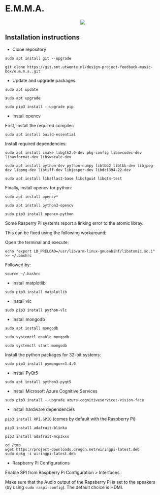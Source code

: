 # E.M.M.A.
<p align="center">
<img src="Poster.png">
</p>

## Installation instructions

* Clone repository

`sudo apt install git --upgrade`

`git clone https://git.snt.utwente.nl/design-project-feedback-music-box/e.m.m.a..git`

* Update and upgrade packages

`sudo apt update`

`sudo apt upgrade`

`sudo pip3 install --upgrade pip`

* Install opencv

First, install the required compiler:

`sudo apt install build-essential`

Install required dependencies:

`sudo apt install cmake libgtk2.0-dev pkg-config libavcodec-dev libavformat-dev libswscale-dev`

`sudo apt install python-dev python-numpy libtbb2 libtbb-dev libjpeg-dev libpng-dev libtiff-dev libjasper-dev libdc1394-22-dev`

`sudo apt install libatlas3-base libqtgui4 libqt4-test`

Finally, install opencv for python:

`sudo apt install opencv*`

`sudo apt install python3-opencv`

`sudo pip3 install opencv-python`

Some Rasperry Pi systems report a linking error to the atomic libray.

This can be fixed using the following workaround:

Open the terminal and execute:

`echo "export LD_PRELOAD=/usr/lib/arm-linux-gnueabihf/libatomic.so.1" >> ~/.bashrc`

Followed by:

`source ~/.bashrc`

* Install matplotlib

`sudo pip3 install matplotlib`

* Install vlc

`sudo pip3 install python-vlc`

* Install mongodb

`sudo apt install mongodb`

`sudo systemctl enable mongodb`

`sudo systemctl start mongodb`

Install the python packages for 32-bit systems:

`sudo pip3 install pymongo==3.4.0`

* Install PyQt5

`sudo apt install python3-pyqt5`

* Install Microsoft Azure Cognitive Services

`sudo pip3 install --upgrade azure-cognitiveservices-vision-face`

* Install hardware dependencies

`pip3 install RPI.GPIO` (comes by default with the Raspberry Pi)

`pip3 install adafruit-blinka`

`pip3 install adafruit-mcp3xxx`

    cd /tmp
    wget https://project-downloads.drogon.net/wiringpi-latest.deb
    sudo dpkg -i wiringpi-latest.deb

* Raspberry Pi Configurations

Enable SPI from Raspberry Pi Configuration > Interfaces.

Make sure that the Audio output of the Rapsberry Pi is set to the speakers
(by using `sudo raspi-config`). The default choice is HDMI.
